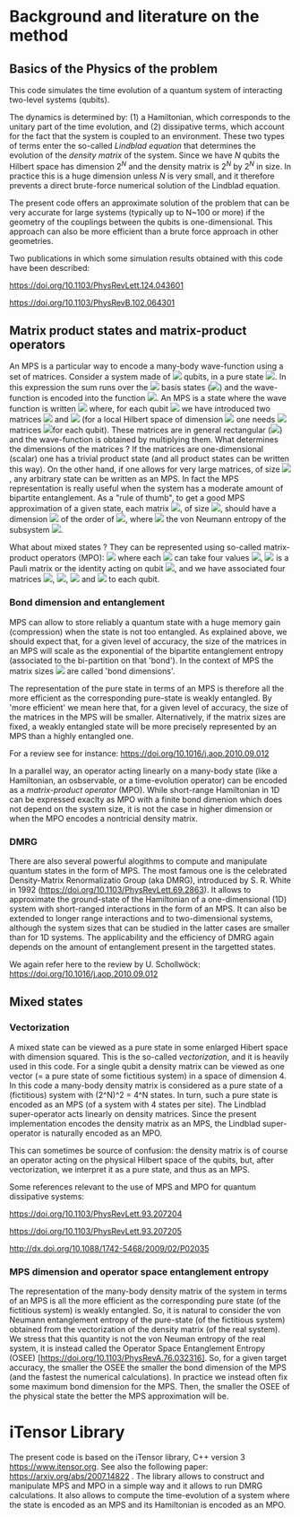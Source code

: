 
# Background and literature on the method

## Basics of the Physics of the problem

This code simulates the time evolution of a quantum system of interacting two-level systems (qubits).

The dynamics is determined by: (1) a Hamiltonian, which corresponds to the unitary part of the time evolution, and (2) dissipative terms, which account for the fact that the system is coupled to an environment.
These two types of terms enter the so-called *Lindblad equation* that determines the evolution of the *density matrix* of the system.
Since we have $N$ qubits the Hilbert space has dimension $2^N$ and the density matrix is $2^N$ by $2^N$ in size. In practice this is a huge dimension unless $N$ is very small, and it therefore prevents a direct brute-force numerical solution of the Lindblad equation.

The present code offers an approximate solution of the problem that can be very accurate for large systems (typically up to N~100 or more) if the geometry of the couplings between the qubits is one-dimensional. This approach can also be more efficient than a brute force approach in other geometries.

Two publications in which some simulation results obtained with this code have been described:

https://doi.org/10.1103/PhysRevLett.124.043601

https://doi.org/10.1103/PhysRevB.102.064301

## Matrix product states and matrix-product operators

An MPS is a particular way to encode
a many-body wave-function using a set of matrices. Consider a system made of
<img src="https://render.githubusercontent.com/render/math?math=N"> qubits, in a pure state
<img src="https://render.githubusercontent.com/render/math?math=\left|\psi\right\rangle=\sum_{s_1,s_2,\cdots,s_N}\psi\left(s_1,s_2,\cdots,s_N\right)\left|s_1\right\rangle\left|s_2\right\rangle\cdots\left|s_N\right\rangle">. 
In this expression the sum runs over the <img src="https://render.githubusercontent.com/render/math?math=2^N"> basis states (<img src="https://render.githubusercontent.com/render/math?math=s_i\in\left\{0,1\right\}">) and the wave-function is encoded
into the function <img src="https://render.githubusercontent.com/render/math?math=\psi:\left\{s_i\right\}\to\psi\left(s_1,s_2,\cdots,s_N\right)">. An MPS is a state where the wave function is written
<img src="https://render.githubusercontent.com/render/math?math=\psi\left(s_1,s_2,\cdots,s_N\right)={\rm Tr}\left[A^{(s_1)}_1A^{(s_2)}_2\cdots A^{(s_N)}_N\right]">
where, for each qubit <img src="https://render.githubusercontent.com/render/math?math=i"> we have introduced two matrices
<img src="https://render.githubusercontent.com/render/math?math=A^{(0)}_i"> and <img src="https://render.githubusercontent.com/render/math?math=A^{(1)}_i"> (for a local Hilbert space of dimension
<img src="https://render.githubusercontent.com/render/math?math=D"> one needs
<img src="https://render.githubusercontent.com/render/math?math=D"> matrices
<img src="https://render.githubusercontent.com/render/math?math=A^{(0)}_i\cdots A^{(D)}_i">for each qubit). These matrices are in general rectangular
(<img src="https://render.githubusercontent.com/render/math?math=d_i\times d_{i%2b1}">)
and the wave-function is obtained by multiplying them. What determines the dimensions of the matrices ?
If  the matrices are one-dimensional (scalar) one has  a trivial product state (and all product states can be written this way). On the other hand, if one allows for very large matrices, of size <img src="https://render.githubusercontent.com/render/math?math=2^N">, any arbitrary state can be written as an MPS. 
In fact the MPS representation is really useful
when the system has a moderate amount of bipartite entanglement.
As a "rule of thumb", to get a good MPS approximation of a given state, each
matrix <img src="https://render.githubusercontent.com/render/math?math=A^{(s_i)}_i">, of size <img src="https://render.githubusercontent.com/render/math?math=d_{i-1}\times d_{i}">, should have a dimension
<img src="https://render.githubusercontent.com/render/math?math=d_i"> of the order of
<img src="https://render.githubusercontent.com/render/math?math=e^{S_{\rm vN}(i)}">, where
<img src="https://render.githubusercontent.com/render/math?math=S_{\rm vN}(i)"> the von Neumann entropy of the subsystem
<img src="https://render.githubusercontent.com/render/math?math=[i%2b1,\cdots,N]">.


What about mixed states ? They can be represented using so-called matrix-product operators (MPO):
<img src="https://render.githubusercontent.com/render/math?math=\rho=\sum_{a_1,a_2,\cdots,a_N}{\rm Tr}\left[M^{(a_1)}_1 M^{(a_2)}_2\cdots M^{(a_N)}_N\right]\sigma^a_1 \otimes \sigma^a_2 \otimes \cdots \sigma^a_N">
where each <img src="https://render.githubusercontent.com/render/math?math=a_i"> can take four values
<img src="https://render.githubusercontent.com/render/math?math=\in\{1,x,y,z\}">,
<img src="https://render.githubusercontent.com/render/math?math=\sigma^{a_i}"> is a Pauli matrix or the identity acting on qubit
<img src="https://render.githubusercontent.com/render/math?math=i">,
and we have associated  four matrices
<img src="https://render.githubusercontent.com/render/math?math=M_i^{(1)}">,
<img src="https://render.githubusercontent.com/render/math?math=M_i^{(x)}">,
<img src="https://render.githubusercontent.com/render/math?math=M_i^{(y)}"> and
<img src="https://render.githubusercontent.com/render/math?math=M_i^{(z)}"> to each qubit.



### Bond dimension and entanglement
MPS can allow to store reliably a quantum state with a huge memory gain (compression) when the state is not too entangled. As explained above, 
we should expect that, for a given level of accuracy, the size of the matrices in an MPS will scale as the exponential of the bipartite entanglement entropy (associated to the bi-partition on that 'bond'). In the context of MPS the matrix sizes
<img src="https://render.githubusercontent.com/render/math?math=d_i"> are called 'bond dimensions'.

The representation of the pure state in terms of an MPS is therefore all the more efficient as the corresponding pure-state is weakly entangled. By 'more efficient' we mean here that, for a given level of accuracy, the size of the matrices in the MPS will be smaller. Alternatively, if the matrix sizes are fixed, a weakly entangled state will be more precisely represented by an MPS than a highly entangled one.

For a review see for instance: https://doi.org/10.1016/j.aop.2010.09.012

In a parallel way, an operator acting linearly on a many-body state (like a Hamiltonian, an osbservable, or a time-evolution operator) can be encoded as a *matrix-product operator* (MPO). While short-range Hamiltonian in 1D can be expressed exaclty as MPO with a finite bond dimenion which does not depend on the system size, it is not the case in higher dimension or when the MPO encodes a nontricial density matrix.


### DMRG
There are also several powerful alogithms to compute and manipulate quantum states in the form of MPS. The most famous one is the celebrated Density-Matrix Renormalizatio Group (aka DMRG), introduced by S. R. White in 1992 (https://doi.org/10.1103/PhysRevLett.69.2863). It allows to approximate the ground-state of the Hamiltonian of a one-dimensional (1D) system with short-ranged interactions in the form of an MPS. It can also be extended to longer range interactions and to two-dimensional systems, although the system sizes that can be studied in the latter cases are smaller than for 1D systems. The applicability and the efficiency of DMRG again depends on the amount of entanglement present in the targetted states.

We again refer here to the review by U. Schollwöck: https://doi.org/10.1016/j.aop.2010.09.012

## Mixed states

### Vectorization

A mixed state can be viewed as a pure state in some enlarged Hibert space with dimension squared. This is the so-called *vectorization*, and it is heavily used in this code. For a single qubit a density matrix can be viewed as one vector (= a pure state of some fictitious system) in a space of dimension 4. In this code a many-body density matrix is considered as a pure state of a (fictitious) system with (2^N)^2 = 4^N states.  In turn, such a pure state is encoded as an MPS (of a system with 4 states per site). The Lindblad super-operator acts linearly on density matrices. Since the present implementation encodes the density matrix as an MPS, the Lindblad super-operator is naturally encoded as an MPO.

This can sometimes be source of confusion: the density matrix is of course an operator acting on the physical Hilbert space of the qubits, but, after vectorization, we interpret it as a pure state, and thus as an MPS.

Some references relevant to the use of MPS and MPO for quantum dissipative systems:

https://doi.org/10.1103/PhysRevLett.93.207204

https://doi.org/10.1103/PhysRevLett.93.207205

http://dx.doi.org/10.1088/1742-5468/2009/02/P02035


### MPS dimension and operator space entanglement entropy

The representation of the many-body density matrix of the system in terms of an MPS is all the more efficient as the corresponding pure state (of the fictitious system) is weakly entangled.  So, it is natural to consider the  von Neumann entanglement entropy of the pure-state (of the fictitious system) obtained from the vectorization of the density matrix (of the real system). We stress that this quantity is not the von Neuman entropy of the real system, it is instead called the Operator Space Entanglement Entropy (OSEE) [https://doi.org/10.1103/PhysRevA.76.032316]. So, for a given target accuracy, the smaller the OSEE the smaller the bond dimension of the MPS (and the fastest the numerical calculations). In practice we instead often fix some maximum bond dimension for the MPS. Then,  the  smaller the OSEE of the physical state the better the MPS approximation will be.

# iTensor Library

The present code is based on the iTensor library, C++ version 3 https://www.itensor.org.
See also the following paper: https://arxiv.org/abs/2007.14822 . The library allows to construct and manipulate MPS and MPO in a simple way and it allows to run DMRG calculations. It also allows to compute the time-evolution of a system where the state is encoded as an MPS and its Hamiltonian is encoded as an MPO.

